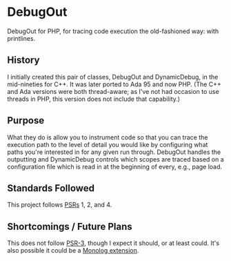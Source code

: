 # DebugOut
DebugOut for PHP, for tracing code execution the old-fashioned way: with printlines.

## History
I initially created this pair of classes, DebugOut and DynamicDebug, in the mid-nineties for C++. It was later ported to Ada 95 and now PHP. (The C++ and Ada versions were both thread-aware; as I've not had occasion to use threads in PHP, this version does not include that capability.)

## Purpose
What they do is allow you to instrument code so that you can trace the execution path to the level of detail you would like by configuring what paths you're interested in for any given run through. DebugOut handles the outputting and DynamicDebug controls which scopes are traced based on a configuration file which is read in at the beginning of every, e.g., page load.

## Standards Followed
This project follows [PSRs](http://www.php-fig.org/psr/) 1, 2, and 4.

## Shortcomings / Future Plans
This does not follow [PSR-3](http://www.php-fig.org/psr/psr-3/), though I expect it should, or at least could. It's also possible it could be a [Monolog extension](https://github.com/Seldaek/monolog/blob/master/doc/04-extending.md).
